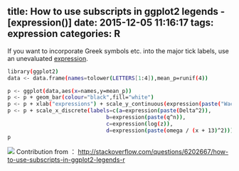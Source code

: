 title: How to use subscripts in ggplot2 legends -[expression()]
date: 2015-12-05 11:16:17
tags: expression
categories: R
---
If you want to incorporate Greek symbols etc. into the major tick labels, use an unevaluated <a href="http://stat.ethz.ch/R-manual/R-patched/library/base/html/expression.html">expression</a>.
``` bash
library(ggplot2)
data <- data.frame(names=tolower(LETTERS[1:4]),mean_p=runif(4))

p <- ggplot(data,aes(x=names,y=mean_p))
p <- p + geom_bar(colour="black",fill="white")
p <- p + xlab("expressions") + scale_y_continuous(expression(paste("Wacky Data")))
p <- p + scale_x_discrete(labels=c(a=expression(paste(Delta^2)),
                               b=expression(paste(q^n)),
                               c=expression(log(z)),
                               d=expression(paste(omega / (x + 13)^2))))
p
```
![](http://7xk19o.com1.z0.glb.clouddn.com/expression.png)
Contribution from ：
http://stackoverflow.com/questions/6202667/how-to-use-subscripts-in-ggplot2-legends-r